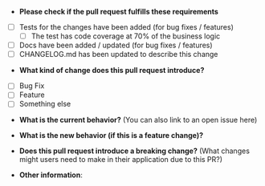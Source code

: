 * **Please check if the pull request fulfills these requirements**
- [ ] Tests for the changes have been added (for bug fixes / features)
    - [ ] The test has code coverage at 70% of the business logic 
- [ ] Docs have been added / updated (for bug fixes / features)
- [ ] CHANGELOG.md has been updated to describe this change

* **What kind of change does this pull request introduce?**

- [ ] Bug Fix
- [ ] Feature
- [ ] Something else

* **What is the current behavior?** (You can also link to an open issue here)



* **What is the new behavior (if this is a feature change)?**



* **Does this pull request introduce a breaking change?** (What changes might users need to make in their application due to this PR?)



* **Other information**: